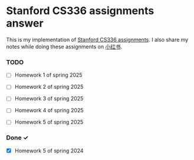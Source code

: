 # Stanford CS336 assignments answer

This is my implementation of [Stanford CS336 assignments](https://github.com/stanford-cs336). I also share my notes while doing these assignments on [小红书](https://www.xiaohongshu.com/user/profile/5a9409554eacab27ee3c50b0). 
### TODO

- [ ] Homework 1 of spring 2025
- [ ] Homework 2 of spring 2025
- [ ] Homework 3 of spring 2025
- [ ] Homework 4 of spring 2025
- [ ] Homework 5 of spring 2025


### Done ✓

- [x] Homework 5 of spring 2024